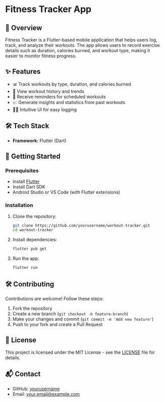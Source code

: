 # Fitness Tracker App

## 📌 Overview
Fitness Tracker is a Flutter-based mobile application that helps users log, track, and analyze their workouts. The app allows users to record exercise details such as duration, calories burned, and workout type, making it easier to monitor fitness progress.

## ✨ Features
- 📊 Track workouts by type, duration, and calories burned
- 📅 View workout history and trends
- 🔔 Receive reminders for scheduled workouts
- 📈 Generate insights and statistics from past workouts
- 🏋️‍♂️ Intuitive UI for easy logging

## 🛠️ Tech Stack
- **Framework:** Flutter (Dart)

## 🚀 Getting Started

### Prerequisites
- Install [Flutter](https://flutter.dev/docs/get-started/install)
- Install Dart SDK
- Android Studio or VS Code (with Flutter extensions)

### Installation
1. Clone the repository:
   ```sh
   git clone https://github.com/yourusername/workout-tracker.git
   cd workout-tracker
   ```
2. Install dependencies:
   ```sh
   flutter pub get
   ```
3. Run the app:
   ```sh
   flutter run
   ```

## 🛠️ Contributing
Contributions are welcome! Follow these steps:
1. Fork the repository
2. Create a new branch (`git checkout -b feature-branch`)
3. Make your changes and commit (`git commit -m 'Add new feature'`)
4. Push to your fork and create a Pull Request

## 📝 License
This project is licensed under the MIT License - see the [LICENSE](LICENSE) file for details.

## 📬 Contact
- GitHub: [yourusername](https://github.com/yourusername)
- Email: your.email@example.com

